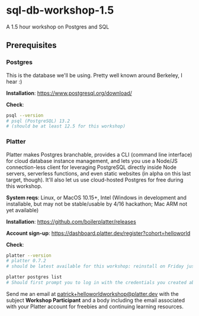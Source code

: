 # sql-db-workshop-1.5
A 1.5 hour workshop on Postgres and SQL

## Prerequisites

### Postgres

This is the database we'll be using. Pretty well known around Berkeley, I hear :)

**Installation**: <https://www.postgresql.org/download/> 

**Check**:

```bash
psql --version
# psql (PostgreSQL) 13.2
# (should be at least 12.5 for this workshop)
```

### Platter

Platter makes Postgres branchable, provides a CLI (command line interface) for cloud database instance management, and lets you use a Node/JS connection-less client for leveraging PostgreSQL directly inside Node servers, serverless functions, and even static websites (in alpha on this last target, though). It'll also let us use cloud-hosted Postgres for free during this workshop.

**System reqs**: Linux, or MacOS 10.15+, Intel (Windows in development and installable, but may not be stable/usable by 4/16 hackathon; Mac ARM not yet available)

**Installation**: <https://github.com/boilerplatter/releases>

**Account sign-up**: <https://dashboard.platter.dev/register?cohort=helloworld>

**Check**:

```bash
platter --version
# platter 0.7.2
# should be latest available for this workshop: reinstall on Friday just to make sure.

platter postgres list
# Should first prompt you to log in with the credentials you created above in account sign-up; OK to have an error here after sign-in if you don't yet have any Platter databases, though. See https://docs.platter.dev/cli if you want to explore ahead of time, ignoring all the npm/npx specific parts.
```

Send me an email at <patrick+helloworldworkshop@platter.dev> with the subject **Workshop Participant** and a body including the email associated with your Platter account for freebies and continuing learning resources.
